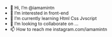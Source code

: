 - 👋 Hi, I’m @iamamintn
- 👀 I’m interested in front-end
- 🌱 I’m currently learning Html Css Jvscript
- 💞️ I’m looking to collaborate on ...
- 📫 How to reach me instagram.com/iamamintn

<!---
iamamintn/iamamintn is a ✨ special ✨ repository because its `README.md` (this file) appears on your GitHub profile.
You can click the Preview link to take a look at your changes.
--->
